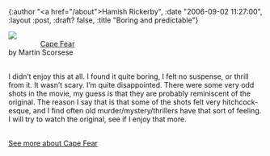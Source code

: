 {:author "<a href=\"/about\">Hamish Rickerby</a>", :date "2006-09-02 11:27:00", :layout :post, :draft? false, :title "Boring and predictable"}

<div><div><a href="http://www.allconsuming.net/item/view/152805"><img src="http://images.amazon.com/images/P/B000A2UBN4.01._SCTHUMBZZZ_.jpg" /></a></div><div><img src="http://www.allconsuming.net/images/icons/stars/2-star.gif" width="63" height="12" /><a href="http://www.allconsuming.net/item/view/152805">Cape Fear</a></div><div>by Martin Scorsese</div><br /><div><p>I didn&#8217;t enjoy this at all.  I found it quite boring, I felt no suspense, or thrill from it.  It wasn&#8217;t scary.  I&#8217;m quite disappointed.  There were some very odd shots in the movie, my guess is that they are probably reminiscent of the original.  The reason I say that is that some of the shots felt very hitchcock-esque, and I find often old murder/mystery/thrillers have that sort of feeling.  I will try to watch the original, see if I enjoy that more.</p></div><div><a href="http://www.allconsuming.net/person/rickerbh/152805"><br />See more about Cape Fear</a></div></div>
